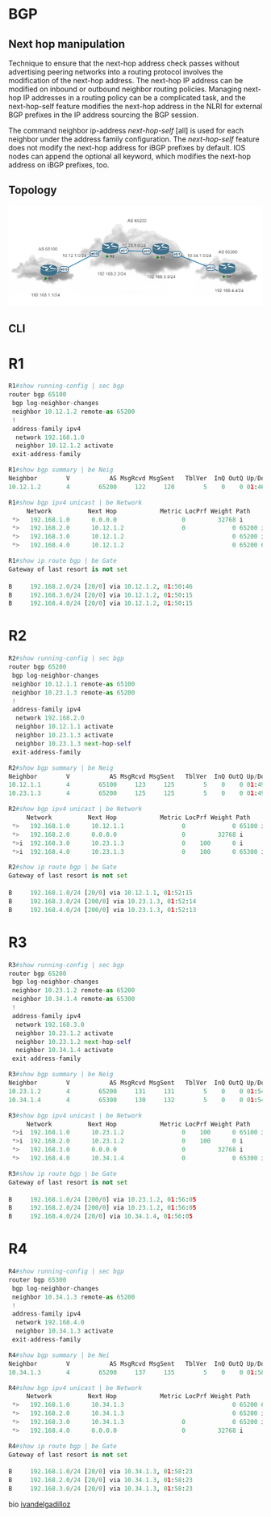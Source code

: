 # BGP
## Next hop manipulation

Technique to ensure that the next-hop address check passes without advertising 
peering networks into a routing protocol involves the modification of the next-hop address. 
The next-hop IP address can be modified on inbound or outbound neighbor routing policies. 
Managing next-hop IP addresses in a routing policy can be a complicated task, and the next-hop-self feature modifies the next-hop address in the NLRI for external BGP prefixes in the 
IP address sourcing the BGP session.

The command neighbor ip-address *next-hop-self* [all] is used for each neighbor under the 
address family configuration. The *next-hop-self* feature does not modify the next-hop 
address for iBGP prefixes by default. IOS nodes can append the optional all keyword, which 
modifies the next-hop address on iBGP prefixes, too.
## Topology
![Topology](https://github.com/ivandelgadilloz/BGP-notes/blob/main/assets/images/BGP_Next-hop-self.png?raw=true)

## CLI
# R1
```py
R1#show running-config | sec bgp
router bgp 65100
 bgp log-neighbor-changes
 neighbor 10.12.1.2 remote-as 65200
 !
 address-family ipv4
  network 192.168.1.0
  neighbor 10.12.1.2 activate
 exit-address-family
```
```py
R1#show bgp summary | be Neig
Neighbor        V           AS MsgRcvd MsgSent   TblVer  InQ OutQ Up/Down  State/PfxRcd
10.12.1.2       4        65200     122     120        5    0    0 01:46:24        3
```

```py
R1#show bgp ipv4 unicast | be Network
     Network          Next Hop            Metric LocPrf Weight Path
 *>   192.168.1.0      0.0.0.0                  0         32768 i
 *>   192.168.2.0      10.12.1.2                0             0 65200 i
 *>   192.168.3.0      10.12.1.2                              0 65200 i
 *>   192.168.4.0      10.12.1.2                              0 65200 65300 i
```
```py
R1#show ip route bgp | be Gate
Gateway of last resort is not set

B     192.168.2.0/24 [20/0] via 10.12.1.2, 01:50:46
B     192.168.3.0/24 [20/0] via 10.12.1.2, 01:50:15
B     192.168.4.0/24 [20/0] via 10.12.1.2, 01:50:15
```
# R2 
```py
R2#show running-config | sec bgp
router bgp 65200
 bgp log-neighbor-changes
 neighbor 10.12.1.1 remote-as 65100
 neighbor 10.23.1.3 remote-as 65200
 !
 address-family ipv4
  network 192.168.2.0
  neighbor 10.12.1.1 activate
  neighbor 10.23.1.3 activate
  neighbor 10.23.1.3 next-hop-self
 exit-address-family
```
```py
R2#show bgp summary | be Neig
Neighbor        V           AS MsgRcvd MsgSent   TblVer  InQ OutQ Up/Down  State/PfxRcd
10.12.1.1       4        65100     123     125        5    0    0 01:49:24        1
10.23.1.3       4        65200     125     125        5    0    0 01:49:21        2
```

```py
R2#show bgp ipv4 unicast | be Network
     Network          Next Hop            Metric LocPrf Weight Path
 *>   192.168.1.0      10.12.1.1                0             0 65100 i
 *>   192.168.2.0      0.0.0.0                  0         32768 i
 *>i  192.168.3.0      10.23.1.3                0    100      0 i
 *>i  192.168.4.0      10.23.1.3                0    100      0 65300 i
```
```py
R2#show ip route bgp | be Gate
Gateway of last resort is not set

B     192.168.1.0/24 [20/0] via 10.12.1.1, 01:52:15
B     192.168.3.0/24 [200/0] via 10.23.1.3, 01:52:14
B     192.168.4.0/24 [200/0] via 10.23.1.3, 01:52:13
```
# R3
```py
R3#show running-config | sec bgp
router bgp 65200
 bgp log-neighbor-changes
 neighbor 10.23.1.2 remote-as 65200
 neighbor 10.34.1.4 remote-as 65300
 !
 address-family ipv4
  network 192.168.3.0
  neighbor 10.23.1.2 activate
  neighbor 10.23.1.2 next-hop-self
  neighbor 10.34.1.4 activate
 exit-address-family
```
```py
R3#show bgp summary | be Neig
Neighbor        V           AS MsgRcvd MsgSent   TblVer  InQ OutQ Up/Down  State/PfxRcd
10.23.1.2       4        65200     131     131        5    0    0 01:54:30        2
10.34.1.4       4        65300     130     132        5    0    0 01:54:32        1
```

```py
R3#show bgp ipv4 unicast | be Network
     Network          Next Hop            Metric LocPrf Weight Path
 *>i  192.168.1.0      10.23.1.2                0    100      0 65100 i
 *>i  192.168.2.0      10.23.1.2                0    100      0 i
 *>   192.168.3.0      0.0.0.0                  0         32768 i
 *>   192.168.4.0      10.34.1.4                0             0 65300 i
```
```py
R3#show ip route bgp | be Gate
Gateway of last resort is not set

B     192.168.1.0/24 [200/0] via 10.23.1.2, 01:56:05
B     192.168.2.0/24 [200/0] via 10.23.1.2, 01:56:05
B     192.168.4.0/24 [20/0] via 10.34.1.4, 01:56:05
```
# R4
```py
R4#show running-config | sec bgp
router bgp 65300
 bgp log-neighbor-changes
 neighbor 10.34.1.3 remote-as 65200
 !
 address-family ipv4
  network 192.168.4.0
  neighbor 10.34.1.3 activate
 exit-address-family
```
```py
R4#show bgp summary | be Nei
Neighbor        V           AS MsgRcvd MsgSent   TblVer  InQ OutQ Up/Down  State/PfxRcd
10.34.1.3       4        65200     137     135        5    0    0 01:58:30        3
```

```py
R4#show bgp ipv4 unicast | be Network
     Network          Next Hop            Metric LocPrf Weight Path
 *>   192.168.1.0      10.34.1.3                              0 65200 65100 i
 *>   192.168.2.0      10.34.1.3                              0 65200 i
 *>   192.168.3.0      10.34.1.3                0             0 65200 i
 *>   192.168.4.0      0.0.0.0                  0         32768 i
```
```py
R4#show ip route bgp | be Gate
Gateway of last resort is not set

B     192.168.1.0/24 [20/0] via 10.34.1.3, 01:58:23
B     192.168.2.0/24 [20/0] via 10.34.1.3, 01:58:23
B     192.168.3.0/24 [20/0] via 10.34.1.3, 01:58:23
```

bio [ivandelgadilloz](https://linktr.ee/idelgadillo)